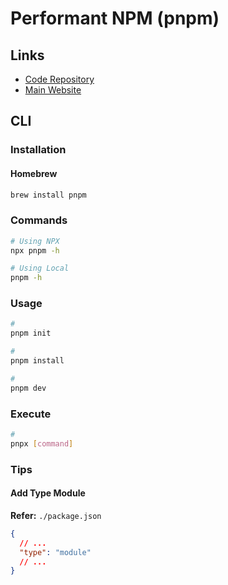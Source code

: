 # Performant NPM (pnpm)

<!--
https://www.youtube.com/watch?v=uJqqddyzN3s
-->

## Links

- [Code Repository](https://github.com/pnpm/pnpm)
- [Main Website](https://pnpm.io/)

## CLI

### Installation

#### Homebrew

```sh
brew install pnpm
```

### Commands

```sh
# Using NPX
npx pnpm -h

# Using Local
pnpm -h
```

### Usage

```sh
#
pnpm init

#
pnpm install

#
pnpm dev
```

<!--
pnpm --filter <package-name> <command>

pnpm add --filter shared-ui typescript -D
pnpm add shared-ui --filter my-remix-app --workspace

pnpm run -r build
pnpm run --parallel -r build
-->

### Execute

```sh
#
pnpx [command]
```

### Tips

#### Add Type Module

**Refer:** `./package.json`

```json
{
  // ...
  "type": "module"
  // ...
}
```
